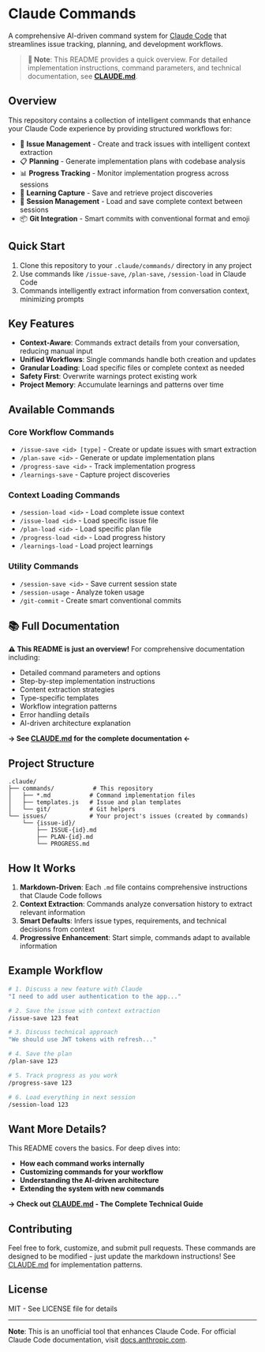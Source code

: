 # Claude Commands

A comprehensive AI-driven command system for [Claude Code](https://claude.ai/code) that streamlines issue tracking, planning, and development workflows.

> **📖 Note**: This README provides a quick overview. For detailed implementation instructions, command parameters, and technical documentation, see **[CLAUDE.md](./CLAUDE.md)**.

## Overview

This repository contains a collection of intelligent commands that enhance your Claude Code experience by providing structured workflows for:

- 📝 **Issue Management** - Create and track issues with intelligent context extraction
- 📋 **Planning** - Generate implementation plans with codebase analysis
- 📊 **Progress Tracking** - Monitor implementation progress across sessions
- 🧠 **Learning Capture** - Save and retrieve project discoveries
- 🔄 **Session Management** - Load and save complete context between sessions
- 📦 **Git Integration** - Smart commits with conventional format and emoji

## Quick Start

1. Clone this repository to your `.claude/commands/` directory in any project
2. Use commands like `/issue-save`, `/plan-save`, `/session-load` in Claude Code
3. Commands intelligently extract information from conversation context, minimizing prompts

## Key Features

- **Context-Aware**: Commands extract details from your conversation, reducing manual input
- **Unified Workflows**: Single commands handle both creation and updates
- **Granular Loading**: Load specific files or complete context as needed
- **Safety First**: Overwrite warnings protect existing work
- **Project Memory**: Accumulate learnings and patterns over time

## Available Commands

### Core Workflow Commands
- `/issue-save <id> [type]` - Create or update issues with smart extraction
- `/plan-save <id>` - Generate or update implementation plans
- `/progress-save <id>` - Track implementation progress
- `/learnings-save` - Capture project discoveries

### Context Loading Commands
- `/session-load <id>` - Load complete issue context
- `/issue-load <id>` - Load specific issue file
- `/plan-load <id>` - Load specific plan file
- `/progress-load <id>` - Load progress history
- `/learnings-load` - Load project learnings

### Utility Commands
- `/session-save <id>` - Save current session state
- `/session-usage` - Analyze token usage
- `/git-commit` - Create smart conventional commits

## 📚 Full Documentation

**⚠️ This README is just an overview!** For comprehensive documentation including:
- Detailed command parameters and options
- Step-by-step implementation instructions
- Content extraction strategies
- Type-specific templates
- Workflow integration patterns
- Error handling details
- AI-driven architecture explanation

**→ See [CLAUDE.md](./CLAUDE.md) for the complete documentation ←**

## Project Structure

```
.claude/
├── commands/           # This repository
│   ├── *.md           # Command implementation files
│   ├── templates.js   # Issue and plan templates
│   └── git/           # Git helpers
└── issues/            # Your project's issues (created by commands)
    └── {issue-id}/
        ├── ISSUE-{id}.md
        ├── PLAN-{id}.md
        └── PROGRESS.md
```

## How It Works

1. **Markdown-Driven**: Each `.md` file contains comprehensive instructions that Claude Code follows
2. **Context Extraction**: Commands analyze conversation history to extract relevant information
3. **Smart Defaults**: Infers issue types, requirements, and technical decisions from context
4. **Progressive Enhancement**: Start simple, commands adapt to available information

## Example Workflow

```bash
# 1. Discuss a new feature with Claude
"I need to add user authentication to the app..."

# 2. Save the issue with context extraction
/issue-save 123 feat

# 3. Discuss technical approach
"We should use JWT tokens with refresh..."

# 4. Save the plan
/plan-save 123

# 5. Track progress as you work
/progress-save 123

# 6. Load everything in next session
/session-load 123
```

## Want More Details?

This README covers the basics. For deep dives into:
- **How each command works internally** 
- **Customizing commands for your workflow**
- **Understanding the AI-driven architecture**
- **Extending the system with new commands**

**→ Check out [CLAUDE.md](./CLAUDE.md) - The Complete Technical Guide**

## Contributing

Feel free to fork, customize, and submit pull requests. These commands are designed to be modified - just update the markdown instructions! See [CLAUDE.md](./CLAUDE.md) for implementation patterns.

## License

MIT - See LICENSE file for details

---

**Note**: This is an unofficial tool that enhances Claude Code. For official Claude Code documentation, visit [docs.anthropic.com](https://docs.anthropic.com/en/docs/claude-code).